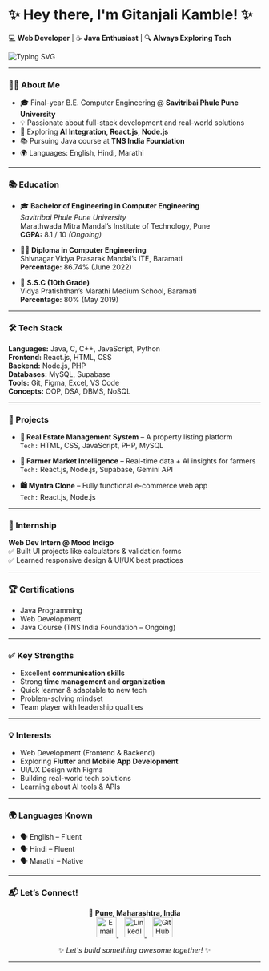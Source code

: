 # ✨ Hey there, I'm Gitanjali Kamble! ✨

💻 **Web Developer** | ☕ **Java Enthusiast** | 🔍 **Always Exploring Tech**

![Typing SVG](https://readme-typing-svg.demolab.com?font=Fira+Code&pause=1000&color=F75C7E&width=435&lines=Computer+Engineering+Student+🌍;React+%7C+Node+%7C+Java+%7C+AI+⚙️;I+build+clean%2C+creative+%26+efficient+code+💻)

---

### 💁‍♀️ About Me

- 🎓 Final-year B.E. Computer Engineering @ **Savitribai Phule Pune University**
- 💡 Passionate about full-stack development and real-world solutions
- 🧠 Exploring **AI Integration**, **React.js**, **Node.js**
- 📚 Pursuing Java course at **TNS India Foundation**
- 🌍 Languages: English, Hindi, Marathi

---

### 📚 Education

- 🎓 **Bachelor of Engineering in Computer Engineering**  
  *Savitribai Phule Pune University*  
  Marathwada Mitra Mandal’s Institute of Technology, Pune  
  **CGPA:** 8.1 / 10 _(Ongoing)_

- 🧑‍💻 **Diploma in Computer Engineering**  
  Shivnagar Vidya Prasarak Mandal’s ITE, Baramati  
  **Percentage:** 86.74% (June 2022)

- 🏫 **S.S.C (10th Grade)**  
  Vidya Pratishthan’s Marathi Medium School, Baramati  
  **Percentage:** 80% (May 2019)

---

### 🛠️ Tech Stack

**Languages:** Java, C, C++, JavaScript, Python  
**Frontend:** React.js, HTML, CSS  
**Backend:** Node.js, PHP  
**Databases:** MySQL, Supabase  
**Tools:** Git, Figma, Excel, VS Code  
**Concepts:** OOP, DSA, DBMS, NoSQL

---

### 🚀 Projects

- **🔐 Real Estate Management System** – A property listing platform  
  `Tech:` HTML, CSS, JavaScript, PHP, MySQL

- **🌾 Farmer Market Intelligence** – Real-time data + AI insights for farmers  
  `Tech:` React.js, Node.js, Supabase, Gemini API

- **🛍️ Myntra Clone** – Fully functional e-commerce web app  
  `Tech:` React.js, Node.js

---

### 💼 Internship

**Web Dev Intern @ Mood Indigo**  
✅ Built UI projects like calculators & validation forms  
✅ Learned responsive design & UI/UX best practices

---

### 🏆 Certifications

- Java Programming  
- Web Development  
- Java Course (TNS India Foundation – Ongoing)

---
### ✅ Key Strengths

- Excellent **communication skills**
- Strong **time management** and **organization**
- Quick learner & adaptable to new tech
- Problem-solving mindset
- Team player with leadership qualities

---

### 💡 Interests

- Web Development (Frontend & Backend)
- Exploring **Flutter** and **Mobile App Development**
- UI/UX Design with Figma
- Building real-world tech solutions
- Learning about AI tools & APIs

---

### 🌍 Languages Known

- 🗣️ English – Fluent  
- 🗣️ Hindi – Fluent  
- 🗣️ Marathi – Native

---
### 📬 Let’s Connect!

<p align="center">
  📍 <strong>Pune, Maharashtra, India</strong><br>


  <a href="mailto:gitanjalikamble2019@gmail.com">
    <img src="https://img.icons8.com/color/48/000000/gmail--v1.png" alt="Email" width="40" height="40" />
  </a>
  &nbsp;&nbsp;
  <a href="https://linkedin.com/in/gitanjali-kamble/">
    <img src="https://img.icons8.com/color/48/000000/linkedin.png" alt="LinkedIn" width="40" height="40" />
  </a>
  &nbsp;&nbsp;
  <a href="https://github.com/gitanjalikamble">
    <img src="https://img.icons8.com/ios-glyphs/48/000000/github.png" alt="GitHub" width="40" height="40" />
  </a>
</p>


<p align="center">
  ✨ <em>Let's build something awesome together!</em> ✨
</p>

---

